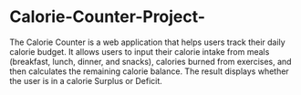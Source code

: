 # Calorie-Counter-Project-
The Calorie Counter is a web application that helps users track their daily calorie budget. It allows users to input their calorie intake from meals (breakfast, lunch, dinner, and snacks), calories burned from exercises, and then calculates the remaining calorie balance. The result displays whether the user is in a calorie Surplus or Deficit.
